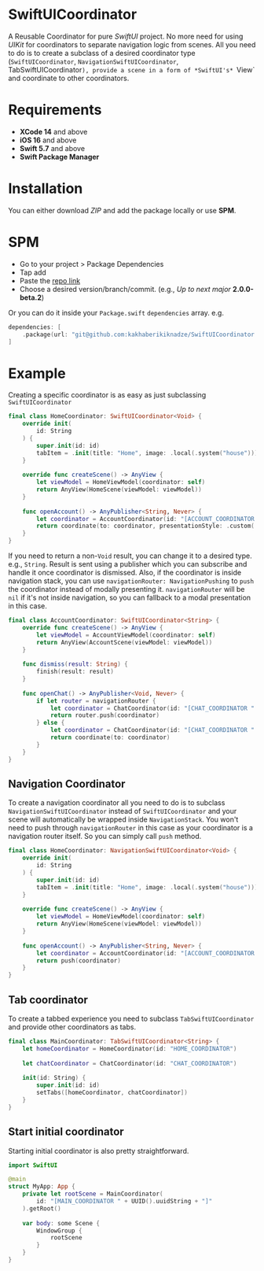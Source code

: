 # SwiftUICoordinator

A Reusable Coordinator for pure *SwiftUI* project. No more need for using *UIKit* for coordinators to separate navigation logic from scenes. All you need to do is to create a subclass of a desired coordinator type (`SwiftUICoordinator`, `NavigationSwiftUICoordinator`, TabSwiftUICoordinator`), provide a scene in a form of *SwiftUI's* `View` and coordinate to other coordinators.

# Requirements
- **XCode 14** and above
- **iOS 16** and above
- **Swift 5.7** and above
- **Swift Package Manager**

# Installation
You can either download *ZIP* and add the package locally or use **SPM**.

# SPM
- Go to your project > Package Dependencies
- Tap add
- Paste the [repo link](git@github.com:kakhaberikiknadze/SwiftUICoordinator.git)
- Choose a desired version/branch/commit. (e.g., *Up to next major* **2.0.0-beta.2**)

Or you can do it inside your `Package.swift` `dependencies` array.
e.g.
``` Swift
dependencies: [
    .package(url: "git@github.com:kakhaberikiknadze/SwiftUICoordinator.git", from: "2.0.0-beta.2")
]
```

# Example
Creating a specific coordinator is as easy as just subclassing `SwiftUICoordinator`
``` Swift
final class HomeCoordinator: SwiftUICoordinator<Void> {
    override init(
        id: String
    ) {
        super.init(id: id)
        tabItem = .init(title: "Home", image: .local(.system("house"))) // Tab item used in case it's inside tab view.
    }
    
    override func createScene() -> AnyView {
        let viewModel = HomeViewModel(coordinator: self)
        return AnyView(HomeScene(viewModel: viewModel))
    }
    
    func openAccount() -> AnyPublisher<String, Never> {
        let coordinator = AccountCoordinator(id: "[ACCOUNT_COORDINATOR " + UUID().uuidString + "]")
        return coordinate(to: coordinator, presentationStyle: .custom(.scale))
    }
}
```

If you need to return a non-`Void` result, you can change it to a desired type. e.g., `String`. Result is sent using a publisher which you can subscribe and handle it once coordinator is dismissed. Also, if the coordinator is inside navigation stack, you can use `navigationRouter: NavigationPushing` to `push` the coordinator instead of modally presenting it. `navigationRouter` will be `nil` if it's not inside navigation, so you can fallback to a modal presentation in this case.

``` Swift
final class AccountCoordinator: SwiftUICoordinator<String> {
    override func createScene() -> AnyView {
        let viewModel = AccountViewModel(coordinator: self)
        return AnyView(AccountScene(viewModel: viewModel))
    }
    
    func dismiss(result: String) {
        finish(result: result)
    }
    
    func openChat() -> AnyPublisher<Void, Never> {
        if let router = navigationRouter {
            let coordinator = ChatCoordinator(id: "[CHAT_COORDINATOR " + UUID().uuidString + "]")
            return router.push(coordinator)
        } else {
            let coordinator = ChatCoordinator(id: "[CHAT_COORDINATOR " + UUID().uuidString + "]")
            return coordinate(to: coordinator)
        }
    }
}
```

## Navigation Coordinator
To create a navigation coordinator all you need to do is to subclass `NavigationSwiftUICoordinator` instead of `SwiftUICoordinator` and your scene will automatically be wrapped inside `NavigationStack`. You won't need to push through `navigationRouter` in this case as your coordinator is a navigation router itself. So you can simply call `push` method.

``` Swift
final class HomeCoordinator: NavigationSwiftUICoordinator<Void> {
    override init(
        id: String
    ) {
        super.init(id: id)
        tabItem = .init(title: "Home", image: .local(.system("house"))) // Tab item used in case it's inside tab view.
    }
    
    override func createScene() -> AnyView {
        let viewModel = HomeViewModel(coordinator: self)
        return AnyView(HomeScene(viewModel: viewModel))
    }
    
    func openAccount() -> AnyPublisher<String, Never> {
        let coordinator = AccountCoordinator(id: "[ACCOUNT_COORDINATOR " + UUID().uuidString + "]")
        return push(coordinator)
    }
}
```

## Tab coordinator
To create a tabbed experience you need to subclass `TabSwiftUICoordinator` and provide other coordinators as tabs.

``` Swift
final class MainCoordinator: TabSwiftUICoordinator<String> {
    let homeCoordinator = HomeCoordinator(id: "HOME_COORDINATOR")
    
    let chatCoordinator = ChatCoordinator(id: "CHAT_COORDINATOR")
    
    init(id: String) {
        super.init(id: id)
        setTabs([homeCoordinator, chatCoordinator])
    }
}
```

## Start initial coordinator
Starting initial coordinator is also pretty straightforward.

``` Swift
import SwiftUI

@main
struct MyApp: App {
    private let rootScene = MainCoordinator(
        id: "[MAIN_COORDINATOR " + UUID().uuidString + "]"
    ).getRoot()
    
    var body: some Scene {
        WindowGroup {
            rootScene
        }
    }
}
```
